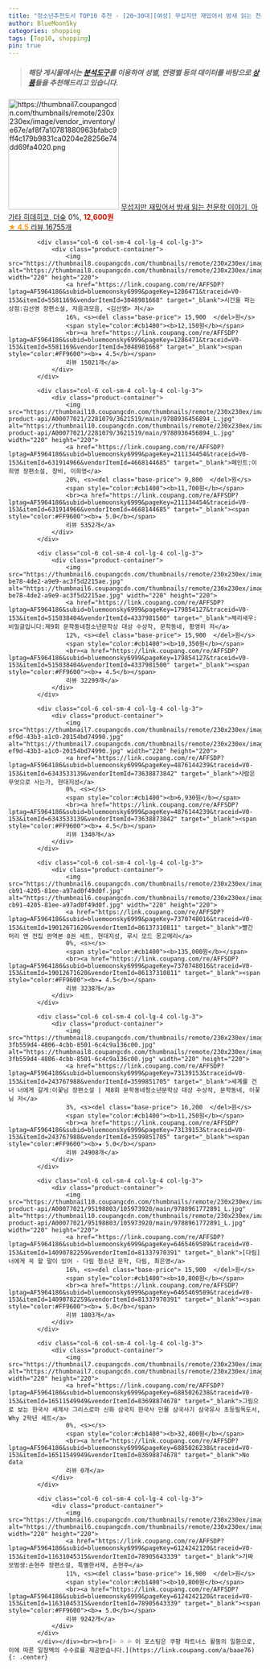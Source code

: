 ```yaml
---
title: "청소년추천도서 TOP10 추천 - [20~30대][여성] 무섭지만 재밌어서 밤새 읽는 천문학 이야기, 아가타 히데히코, 더숲"
author: BlueMoonSky
categories: shopping
tags: [Top10, shopping]
pin: true
---
```


> ##### 해당 게시물에서는 [**분석도구**](https://itemscout.io/)를 이용하여 **성별**, **연령별** 등의 데이터를 바탕으로 [**상품**](https://link.coupang.com/a/baae76)들을 추천해드리고 있습니다.
<div class="container"><div class="row">
            <div class="col-6 col-sm-4 col-lg-4 col-lg-3">
                <div class="product-container">
                    <img src="https://thumbnail7.coupangcdn.com/thumbnails/remote/230x230ex/image/vendor_inventory/e67e/af8f7a10781880963bfabc9ff4c179b9831ca0204e28256e74dd69fa4020.png" alt="https://thumbnail7.coupangcdn.com/thumbnails/remote/230x230ex/image/vendor_inventory/e67e/af8f7a10781880963bfabc9ff4c179b9831ca0204e28256e74dd69fa4020.png" width="220" height="220">
                    <a href="https://link.coupang.com/re/AFFSDP?lptag=AF5964186&subid=bluemoonsky6999&pageKey=6804056373&traceid=V0-153&itemId=16073782906&vendorItemId=83273965132" target="_blank">무섭지만 재밌어서 밤새 읽는 천문학 이야기, 아가타 히데히코, 더숲</a>
                    0%, <s></s> 
                    <span style="color:#cb1400"><b>12,600원</b></span>
                    <br><a href="https://link.coupang.com/re/AFFSDP?lptag=AF5964186&subid=bluemoonsky6999&pageKey=6804056373&traceid=V0-153&itemId=16073782906&vendorItemId=83273965132" target="_blank"><span style="color:#FF9600"><b>★ 4.5</b></span>
                    리뷰 16755개</a>
                </div>
            </div>
            
            <div class="col-6 col-sm-4 col-lg-4 col-lg-3">
                <div class="product-container">
                    <img src="https://thumbnail8.coupangcdn.com/thumbnails/remote/230x230ex/image/vendor_inventory/7484/c6b6fbf1c89a0fc675d6b599ee00578b951b391bea7efa1d0c4c5a3bb4ea.jpg" alt="https://thumbnail8.coupangcdn.com/thumbnails/remote/230x230ex/image/vendor_inventory/7484/c6b6fbf1c89a0fc675d6b599ee00578b951b391bea7efa1d0c4c5a3bb4ea.jpg" width="220" height="220">
                    <a href="https://link.coupang.com/re/AFFSDP?lptag=AF5964186&subid=bluemoonsky6999&pageKey=1286471&traceid=V0-153&itemId=5581169&vendorItemId=3048981668" target="_blank">시간을 파는 상점:김선영 장편소설, 자음과모음, <김선영> 저</a>
                    16%, <s><del class="base-price"> 15,900  </del>원</s> 
                    <span style="color:#cb1400"><b>12,150원</b></span>
                    <br><a href="https://link.coupang.com/re/AFFSDP?lptag=AF5964186&subid=bluemoonsky6999&pageKey=1286471&traceid=V0-153&itemId=5581169&vendorItemId=3048981668" target="_blank"><span style="color:#FF9600"><b>★ 4.5</b></span>
                    리뷰 15021개</a>
                </div>
            </div>
            
            <div class="col-6 col-sm-4 col-lg-4 col-lg-3">
                <div class="product-container">
                    <img src="https://thumbnail10.coupangcdn.com/thumbnails/remote/230x230ex/image/retail-product-api/A00077021/2281079/3621519/main/9788936456894_L.jpg" alt="https://thumbnail10.coupangcdn.com/thumbnails/remote/230x230ex/image/retail-product-api/A00077021/2281079/3621519/main/9788936456894_L.jpg" width="220" height="220">
                    <a href="https://link.coupang.com/re/AFFSDP?lptag=AF5964186&subid=bluemoonsky6999&pageKey=211134454&traceid=V0-153&itemId=631914966&vendorItemId=4668144685" target="_blank">페인트:이희영 장편소설, 창비, 이희영</a>
                    20%, <s><del class="base-price"> 9,800  </del>원</s> 
                    <span style="color:#cb1400"><b>11,700원</b></span>
                    <br><a href="https://link.coupang.com/re/AFFSDP?lptag=AF5964186&subid=bluemoonsky6999&pageKey=211134454&traceid=V0-153&itemId=631914966&vendorItemId=4668144685" target="_blank"><span style="color:#FF9600"><b>★ 5.0</b></span>
                    리뷰 5352개</a>
                </div>
            </div>
            
            <div class="col-6 col-sm-4 col-lg-4 col-lg-3">
                <div class="product-container">
                    <img src="https://thumbnail6.coupangcdn.com/thumbnails/remote/230x230ex/image/retail/images/2019/01/25/19/1/9edabc84-be78-4de2-a9e9-ac3f5d2215ae.jpg" alt="https://thumbnail6.coupangcdn.com/thumbnails/remote/230x230ex/image/retail/images/2019/01/25/19/1/9edabc84-be78-4de2-a9e9-ac3f5d2215ae.jpg" width="220" height="220">
                    <a href="https://link.coupang.com/re/AFFSDP?lptag=AF5964186&subid=bluemoonsky6999&pageKey=179854127&traceid=V0-153&itemId=515038404&vendorItemId=4337981500" target="_blank">체리새우: 비밀글입니다:제9회 문학동네청소년문학상 대상 수상작, 문학동네, 황영미 저</a>
                    12%, <s><del class="base-price"> 15,900  </del>원</s> 
                    <span style="color:#cb1400"><b>10,350원</b></span>
                    <br><a href="https://link.coupang.com/re/AFFSDP?lptag=AF5964186&subid=bluemoonsky6999&pageKey=179854127&traceid=V0-153&itemId=515038404&vendorItemId=4337981500" target="_blank"><span style="color:#FF9600"><b>★ 4.5</b></span>
                    리뷰 32299개</a>
                </div>
            </div>
            
            <div class="col-6 col-sm-4 col-lg-4 col-lg-3">
                <div class="product-container">
                    <img src="https://thumbnail7.coupangcdn.com/thumbnails/remote/230x230ex/image/retail/images/2021/01/26/16/0/9c2b3338-ef9d-43b3-a1c0-20154bd74990.jpg" alt="https://thumbnail7.coupangcdn.com/thumbnails/remote/230x230ex/image/retail/images/2021/01/26/16/0/9c2b3338-ef9d-43b3-a1c0-20154bd74990.jpg" width="220" height="220">
                    <a href="https://link.coupang.com/re/AFFSDP?lptag=AF5964186&subid=bluemoonsky6999&pageKey=4876144239&traceid=V0-153&itemId=6343533139&vendorItemId=73638873842" target="_blank">사람은 무엇으로 사는가, 현대지성</a>
                    0%, <s></s> 
                    <span style="color:#cb1400"><b>6,930원</b></span>
                    <br><a href="https://link.coupang.com/re/AFFSDP?lptag=AF5964186&subid=bluemoonsky6999&pageKey=4876144239&traceid=V0-153&itemId=6343533139&vendorItemId=73638873842" target="_blank"><span style="color:#FF9600"><b>★ 4.5</b></span>
                    리뷰 1340개</a>
                </div>
            </div>
            
            <div class="col-6 col-sm-4 col-lg-4 col-lg-3">
                <div class="product-container">
                    <img src="https://thumbnail6.coupangcdn.com/thumbnails/remote/230x230ex/image/retail/images/2023/05/31/14/6/e95d4dfa-cb91-4205-81ee-a97ad0f49d0f.jpg" alt="https://thumbnail6.coupangcdn.com/thumbnails/remote/230x230ex/image/retail/images/2023/05/31/14/6/e95d4dfa-cb91-4205-81ee-a97ad0f49d0f.jpg" width="220" height="220">
                    <a href="https://link.coupang.com/re/AFFSDP?lptag=AF5964186&subid=bluemoonsky6999&pageKey=7370748016&traceid=V0-153&itemId=19012671620&vendorItemId=86137310811" target="_blank">빨간 머리 앤 전집 완역본 8권 세트, 현대지성, 루시 모드 몽고메리</a>
                    0%, <s></s> 
                    <span style="color:#cb1400"><b>135,000원</b></span>
                    <br><a href="https://link.coupang.com/re/AFFSDP?lptag=AF5964186&subid=bluemoonsky6999&pageKey=7370748016&traceid=V0-153&itemId=19012671620&vendorItemId=86137310811" target="_blank"><span style="color:#FF9600"><b>★ 4.5</b></span>
                    리뷰 3238개</a>
                </div>
            </div>
            
            <div class="col-6 col-sm-4 col-lg-4 col-lg-3">
                <div class="product-container">
                    <img src="https://thumbnail8.coupangcdn.com/thumbnails/remote/230x230ex/image/retail/images/158418755945880-3fb559d4-4806-4cbb-8501-6c4c9a136c00.jpg" alt="https://thumbnail8.coupangcdn.com/thumbnails/remote/230x230ex/image/retail/images/158418755945880-3fb559d4-4806-4cbb-8501-6c4c9a136c00.jpg" width="220" height="220">
                    <a href="https://link.coupang.com/re/AFFSDP?lptag=AF5964186&subid=bluemoonsky6999&pageKey=73139153&traceid=V0-153&itemId=243767988&vendorItemId=3599851705" target="_blank">세계를 건너 너에게 갈게:이꽃님 장편소설 | 제8회 문학동네청소년문학상 대상 수상작, 문학동네, 이꽃님 저</a>
                    3%, <s><del class="base-price"> 16,200  </del>원</s> 
                    <span style="color:#cb1400"><b>11,250원</b></span>
                    <br><a href="https://link.coupang.com/re/AFFSDP?lptag=AF5964186&subid=bluemoonsky6999&pageKey=73139153&traceid=V0-153&itemId=243767988&vendorItemId=3599851705" target="_blank"><span style="color:#FF9600"><b>★ 5.0</b></span>
                    리뷰 24908개</a>
                </div>
            </div>
            
            <div class="col-6 col-sm-4 col-lg-4 col-lg-3">
                <div class="product-container">
                    <img src="https://thumbnail10.coupangcdn.com/thumbnails/remote/230x230ex/image/retail-product-api/A00077021/95198803/105973920/main/9788961772891_L.jpg" alt="https://thumbnail10.coupangcdn.com/thumbnails/remote/230x230ex/image/retail-product-api/A00077021/95198803/105973920/main/9788961772891_L.jpg" width="220" height="220">
                    <a href="https://link.coupang.com/re/AFFSDP?lptag=AF5964186&subid=bluemoonsky6999&pageKey=6465469589&traceid=V0-153&itemId=14090782259&vendorItemId=81337970391" target="_blank">[다림]너에게 꼭 할 말이 있어 - 다림 청소년 문학, 다림, 최은영</a>
                    16%, <s><del class="base-price"> 15,900  </del>원</s> 
                    <span style="color:#cb1400"><b>10,800원</b></span>
                    <br><a href="https://link.coupang.com/re/AFFSDP?lptag=AF5964186&subid=bluemoonsky6999&pageKey=6465469589&traceid=V0-153&itemId=14090782259&vendorItemId=81337970391" target="_blank"><span style="color:#FF9600"><b>★ 5.0</b></span>
                    리뷰 1803개</a>
                </div>
            </div>
            
            <div class="col-6 col-sm-4 col-lg-4 col-lg-3">
                <div class="product-container">
                    <img src="https://thumbnail7.coupangcdn.com/thumbnails/remote/230x230ex/image/vendor_inventory/81f9/ae6149519c9b558ff6ee5fb51d207544d894f2bf99926066d29524957ad1.jpg" alt="https://thumbnail7.coupangcdn.com/thumbnails/remote/230x230ex/image/vendor_inventory/81f9/ae6149519c9b558ff6ee5fb51d207544d894f2bf99926066d29524957ad1.jpg" width="220" height="220">
                    <a href="https://link.coupang.com/re/AFFSDP?lptag=AF5964186&subid=bluemoonsky6999&pageKey=6885026238&traceid=V0-153&itemId=16511549949&vendorItemId=83698874678" target="_blank">그림으로 보는 한국사 세계사 그리스로마 신화 삼국지 한국사 인물 삼국사기 삼국유사 초등필독도서, Why 2학년 세트</a>
                    0%, <s></s> 
                    <span style="color:#cb1400"><b>32,400원</b></span>
                    <br><a href="https://link.coupang.com/re/AFFSDP?lptag=AF5964186&subid=bluemoonsky6999&pageKey=6885026238&traceid=V0-153&itemId=16511549949&vendorItemId=83698874678" target="_blank">No data
                    리뷰 0개</a>
                </div>
            </div>
            
            <div class="col-6 col-sm-4 col-lg-4 col-lg-3">
                <div class="product-container">
                    <img src="https://thumbnail6.coupangcdn.com/thumbnails/remote/230x230ex/image/rs_quotation_api/0jglwq43/33b8b6c0b1354b3ba3dd51036142c460.jpg" alt="https://thumbnail6.coupangcdn.com/thumbnails/remote/230x230ex/image/rs_quotation_api/0jglwq43/33b8b6c0b1354b3ba3dd51036142c460.jpg" width="220" height="220">
                    <a href="https://link.coupang.com/re/AFFSDP?lptag=AF5964186&subid=bluemoonsky6999&pageKey=6124242120&traceid=V0-153&itemId=11631045315&vendorItemId=78905643339" target="_blank">가짜 모범생:손현주 장편소설, 특별한서재, 손현주</a>
                    11%, <s><del class="base-price"> 16,900  </del>원</s> 
                    <span style="color:#cb1400"><b>10,800원</b></span>
                    <br><a href="https://link.coupang.com/re/AFFSDP?lptag=AF5964186&subid=bluemoonsky6999&pageKey=6124242120&traceid=V0-153&itemId=11631045315&vendorItemId=78905643339" target="_blank"><span style="color:#FF9600"><b>★ 5.0</b></span>
                    리뷰 9242개</a>
                </div>
            </div>
            </div></div><br><br>[💦 💦 💦 이 포스팅은 쿠팡 파트너스 활동의 일환으로, 이에 따른 일정액의 수수료를 제공받습니다.](https://link.coupang.com/a/baae76){: .center}